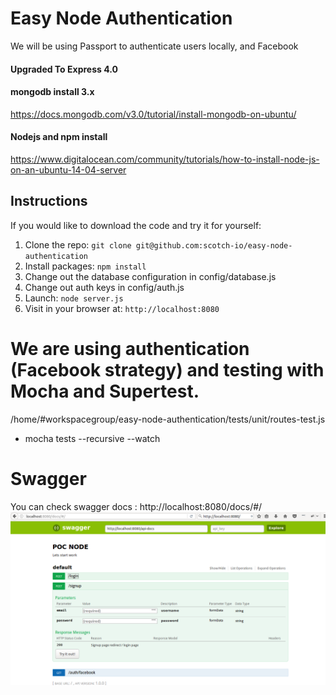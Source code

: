 # Easy Node Authentication

We will be using Passport to authenticate users locally, and Facebook

#### Upgraded To Express 4.0
#### mongodb install 3.x
https://docs.mongodb.com/v3.0/tutorial/install-mongodb-on-ubuntu/
#### Nodejs and npm install
https://www.digitalocean.com/community/tutorials/how-to-install-node-js-on-an-ubuntu-14-04-server
## Instructions

If you would like to download the code and try it for yourself:

1. Clone the repo: `git clone git@github.com:scotch-io/easy-node-authentication`
2. Install packages: `npm install`
3. Change out the database configuration in config/database.js
4. Change out auth keys in config/auth.js
5. Launch: `node server.js`
6. Visit in your browser at: `http://localhost:8080`


# We are using authentication (Facebook strategy) and testing with Mocha and Supertest.

/home/#workspacegroup/easy-node-authentication/tests/unit/routes-test.js
- mocha tests --recursive --watch

# Swagger
You can check swagger docs :  http://localhost:8080/docs/#/
![alt tag](https://github.com/hasnen/node-poc-project/blob/master/swagger-screenshort.png)







